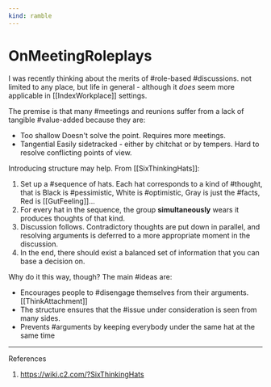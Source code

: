 ```yaml
---
kind: ramble
---
```


# OnMeetingRoleplays

I was recently thinking about the merits of #role-based #discussions.
not limited to any place, but life in general - although it *does* seem more applicable in [[IndexWorkplace]] settings.

The premise is that many #meetings and reunions suffer from a lack of tangible #value-added because they are:

* Too shallow
    Doesn't solve the point.
    Requires more meetings.
* Tangential
    Easily sidetracked - either by chitchat or by tempers.
    Hard to resolve conflicting points of view.

Introducing structure may help. From [[SixThinkingHats]]:

1. Set up a #sequence of hats.
    Each hat corresponds to a kind of #thought, that is
    Black is #pessimistic, White is #optimistic,
    Gray is just the #facts, Red is [[GutFeeling]]...
2. For every hat in the sequence, the group
    __simultaneously__ wears it
    produces thoughts of that kind.
3. Discussion follows.
    Contradictory thoughts are put down in parallel, and resolving arguments is deferred to a more appropriate moment in the discussion.
4. In the end, there should exist a balanced set of information that you can base a decision on.

Why do it this way, though? The main #ideas are:

* Encourages people to #disengage themselves from their arguments.
    [[ThinkAttachment]]
* The structure ensures that the #issue under consideration is seen from many sides.
* Prevents #arguments by keeping everybody under the same hat at the same time

___

References

1. <https://wiki.c2.com/?SixThinkingHats>
